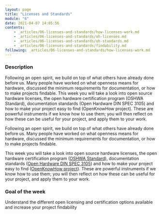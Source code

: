 ```yaml
---
layout: page
title: "Licenses and Standards"
module: "6"
date: 2021-04-07 14:05:56
contents:
    - _articles/06-licenses-and-standards/how-licenses-work.md
    - _articles/06-licenses-and-standards/oh-licenses.md
    - _articles/06-licenses-and-standards/oh-standards.md
    - _articles/06-licenses-and-standards/findability.md
following: _articles/06-licenses-and-standards/how-licenses-work.md
---
```


### Description
Following an open spirit, we build on top of what others have already done before us. Many people have worked on what openness means for hardware, discussed the minimum requirements for documentation, or how to make projects findable. This week you will take a look into open source hardware licenses, the open hardware certification program (OSHWA Standard), documentation standards (Open Hardware DIN SPEC 3105) and how to make your project easy to find (OpenKnowHow project). These are powerful instruments if we know how to use them; you will then reflect on how these can be useful for your project, and apply them to your work.

Following an open spirit, we build on top of what others have already done before us. Many people have worked on what openness means for hardware, discussed the minimum requirements for documentation, or how to make projects findable. 

This week you will take a look into open source hardware licenses, the open hardware certification program ([OSHWA Standard](https://certification.oshwa.org/)), documentation standards ([Open Hardware DIN SPEC 3105](https://wiki.opensourceecology.org/wiki/DIN_SPEC_3105)) and how to make your project easy to find ([OpenKnowHow project](https://openknowhow.org/)). These are powerful instruments if we know how to use them; you will then reflect on how these can be useful for your project, and apply them to your work.



### Goal of the week
Understand the different open licensing and certification options available and increase your project findability

<!--### Assignments (to be distributed among submodules)
**Licensing**
- Choose a license or several licenses depending on the types of content you are providing.
- If you are using parts of other projects with licenses check if you attribute them correctl
**Findability**
- Follow these instructions to create a .yml file to include your project in openknowhow.org (You can use this online form to create the .yml file)
**Documentation**
- Go through the standards and see which applies for your project
- Revisit your documentation and adjust it.
- Follow our checklist to update your documentation so it is one step closer to fulfill DIN SPEC 3105
-->

